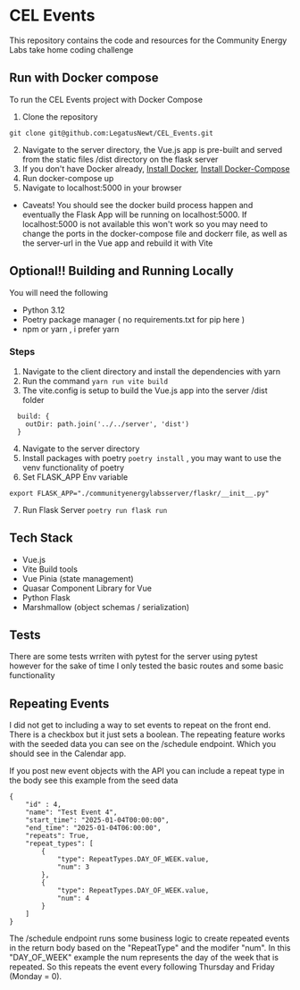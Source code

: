 # CEL Events

This repository contains the code and resources for the Community Energy Labs take home coding challenge

## Run with Docker compose

To run the CEL Events project with Docker Compose
1. Clone the repository 
```
git clone git@github.com:LegatusNewt/CEL_Events.git
```
2. Navigate to the server directory, the Vue.js app is pre-built and served from the static files /dist directory on the flask server
3. If you don't have Docker already, [Install Docker](https://docs.docker.com/get-docker/), [Install Docker-Compose](https://docs.docker.com/compose/install/)
4. Run docker-compose up
5. Navigate to localhost:5000 in your browser

- Caveats!
You should see the docker build process happen and eventually the Flask App will be running on localhost:5000. If localhost:5000 is not available this won't work so you may need to change the ports in the docker-compose file and dockerr file, as well as the server-url in the Vue app and rebuild it with Vite

## Optional!! Building and Running Locally
You will need the following
- Python 3.12
- Poetry package manager ( no requirements.txt for pip here )
- npm or yarn , i prefer yarn

### Steps
1. Navigate to the client directory and install the dependencies with yarn
2. Run the command `yarn run vite build`
3. The vite.config is setup to build the Vue.js app into the server /dist folder
```
  build: {
    outDir: path.join('../../server', 'dist')
  }
```
4. Navigate to the server directory
5. Install packages with poetry `poetry install` , you may want to use the venv functionality of poetry
6. Set FLASK_APP Env variable 
```
export FLASK_APP="./communityenergylabsserver/flaskr/__init__.py"
```
7. Run Flask Server `poetry run flask run`


## Tech Stack
- Vue.js
- Vite Build tools
- Vue Pinia (state management)
- Quasar Component Library for Vue
- Python Flask
- Marshmallow (object schemas / serialization)

## Tests
There are some tests wrriten with pytest for the server using pytest however for the sake of time I only tested the basic routes and some basic functionality

## Repeating Events
I did not get to including a way to set events to repeat on the front end. There is a checkbox but it just sets a boolean. The repeating feature works with the seeded data you can see on the /schedule endpoint. Which you should see in the Calendar app.

If you post new event objects with the API you can include a repeat type in the body see this example from the seed data
```
{   
    "id" : 4,
    "name": "Test Event 4", 
    "start_time": "2025-01-04T00:00:00", 
    "end_time": "2025-01-04T06:00:00", 
    "repeats": True, 
    "repeat_types": [
        { 
            "type": RepeatTypes.DAY_OF_WEEK.value, 
            "num": 3
        }, 
        {
            "type": RepeatTypes.DAY_OF_WEEK.value,
            "num": 4 
        }
    ]
}
```
The /schedule endpoint runs some business logic to create repeated events in the return body based on the "RepeatType" and the modifer "num". In this "DAY_OF_WEEK" example the num represents the day of the week that is repeated. So this repeats the event every following Thursday and Friday (Monday = 0).